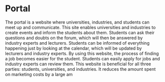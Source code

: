 # Portal
The portal is a website where universities, industries, and students can meet
up and communicate. This site enables universities and industries to create
events and inform the students about them. Students can ask their questions
and doubts on the forum, which will then be answered by industry experts and
lecturers. Students can be informed of everything happening just by looking
at the calendar, which will be updated by lecturers and industry experts. By
using this website, the process of finding a job becomes easier for the
student. Students can easily apply for jobs and industry experts can review
them. This website is beneficial for all three parties: students, universities, and
industries. It reduces the amount spent on marketing costs by a large am
